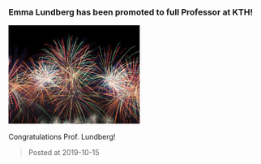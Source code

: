 ### Emma Lundberg has been promoted to full Professor at KTH!
![image](./images/news_20191015.jpg)


Congratulations Prof. Lundberg!

> Posted at 2019-10-15





